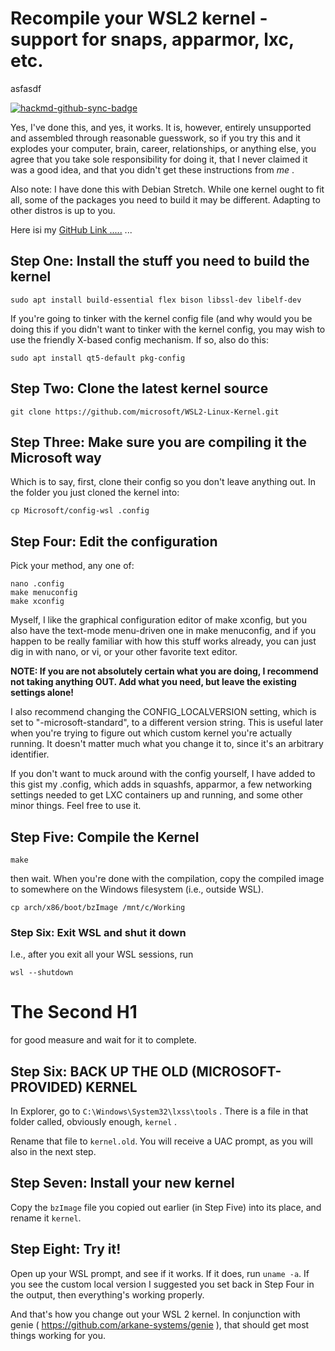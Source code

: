 # Recompile your WSL2 kernel - support for snaps, apparmor, lxc, etc.

asfasdf

[![hackmd-github-sync-badge](http://localhost:3000/3OO7e9jHSH-NbK03Xo_8yA/badge)](http://localhost:3000/3OO7e9jHSH-NbK03Xo_8yA)


Yes, I've done this, and yes, it works. It is, however, entirely unsupported and assembled through reasonable guesswork, so if you
try this and it explodes your computer, brain, career, relationships, or anything else, you agree that you take sole responsibility
for doing it, that I never claimed it was a good idea, and that you didn't get these instructions from _me_ .

Also note: I have done this with Debian Stretch. While one kernel ought to fit all, some of the packages you need to build it may be
different. Adapting to other distros is up to you.


Here isi my [GitHub Link .....](https://github.com/Yukaii) ...

## Step One: Install the stuff you need to build the kernel

```
sudo apt install build-essential flex bison libssl-dev libelf-dev
```

If you're going to tinker with the kernel config file (and why would you be doing this if you didn't want to tinker with the kernel
config, you may wish to use the friendly X-based config mechanism. If so, also do this:

```
sudo apt install qt5-default pkg-config
```

## Step Two: Clone the latest kernel source

```
git clone https://github.com/microsoft/WSL2-Linux-Kernel.git
```

## Step Three: Make sure you are compiling it the Microsoft way

Which is to say, first, clone their config so you don't leave anything out. In the folder you just cloned the kernel into:

```
cp Microsoft/config-wsl .config
```

## Step Four: Edit the configuration

Pick your method, any one of:

```
nano .config
make menuconfig
make xconfig
```

Myself, I like the graphical configuration editor of make xconfig, but you also have the text-mode menu-driven one in make menuconfig,
and if you happen to be really familiar with how this stuff works already, you can just dig in with nano, or vi, or your other
favorite text editor.

**NOTE: If you are not absolutely certain what you are doing, I recommend not taking anything OUT. Add what you need, but leave the
existing settings alone!**

I also recommend changing the CONFIG_LOCALVERSION setting, which is set to "-microsoft-standard", to a different version string. This
is useful later when you're trying to figure out which custom kernel you're actually running. It doesn't matter much what you change it
to, since it's an arbitrary identifier.

If you don't want to muck around with the config yourself, I have added to this gist my .config, which adds in squashfs, apparmor,
a few networking settings needed to get LXC containers up and running, and some other minor things. Feel free to use it.

## Step Five: Compile the Kernel

```
make
```

then wait. When you're done with the compilation, copy the compiled image to somewhere on the Windows filesystem (i.e., outside WSL).

```
cp arch/x86/boot/bzImage /mnt/c/Working
```

### Step Six: Exit WSL and shut it down

I.e., after you exit all your WSL sessions, run

```
wsl --shutdown
```

# The Second H1 

for good measure and wait for it to complete.

## Step Six: BACK UP THE OLD (MICROSOFT-PROVIDED) KERNEL

In Explorer, go to `C:\Windows\System32\lxss\tools` . There is a file in that folder called, obviously enough, `kernel` .

Rename that file to `kernel.old`. You will receive a UAC prompt, as you will also in the next step.

## Step Seven: Install your new kernel

Copy the `bzImage` file you copied out earlier (in Step Five) into its place, and rename it `kernel`.

## Step Eight: Try it!

Open up your WSL prompt, and see if it works. If it does, run `uname -a`. If you see the custom local version I suggested you set
back in Step Four in the output, then everything's working properly.

And that's how you change out your WSL 2 kernel. In conjunction with genie ( https://github.com/arkane-systems/genie ), that should
get most things working for you.
